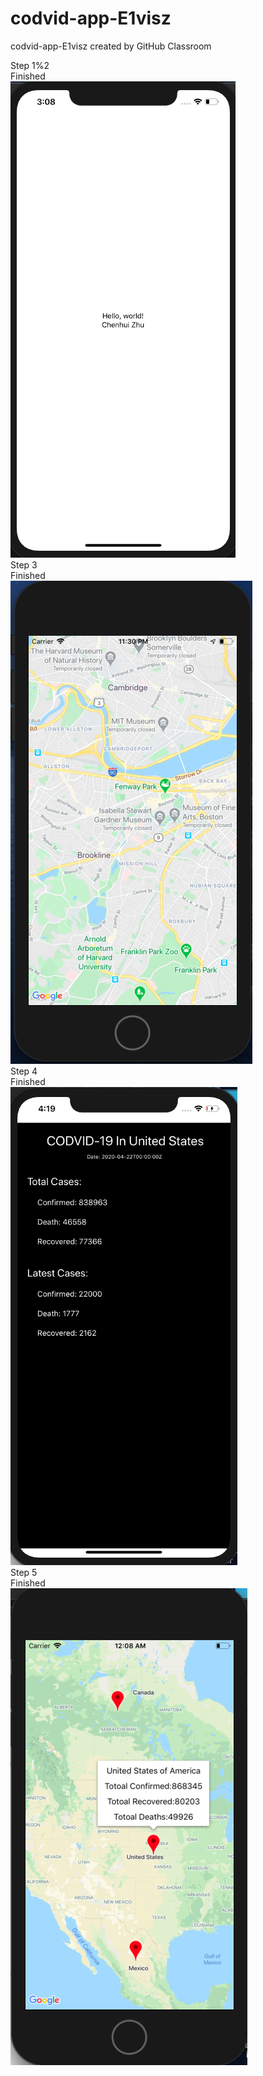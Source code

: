 # codvid-app-E1visz
codvid-app-E1visz created by GitHub Classroom

 
Step 1%2   
Finished   
 <img src="Step1&2/step1&2.png">   
Step 3   
Finished   
<img src="Step3/step3.png">   
Step 4   
Finished   
<img src="Step4/step4.png">   
Step 5   
Finished   
<img src="Step5/step5map.png">   
